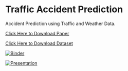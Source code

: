# Traffic Accident Prediction

Accident Prediction using Traffic and Weather Data.

[Click Here to Download Paper](https://github.com/ysenarath/traffic-accident-prediction/raw/master/resources/paper.pdf)

[Click Here to Download Dataset](https://github.com/ysenarath/traffic-accident-prediction/releases/download/o.1/preprocessed-datasets.zip)

[![Binder](https://mybinder.org/badge_logo.svg)](https://mybinder.org/v2/gh/ysenarath/traffic-accident-prediction/master)

[![Presentation](https://raw.githubusercontent.com/ysenarath/traffic-accident-prediction/master/resources/background.png)](https://docs.google.com/presentation/d/e/2PACX-1vRMX1TbMweG8nhDV7n-imQhUm7UKI3U9vAELfMERdEUTC-obQU05Vtbe5v5Fm3fOMlt-bMHiSvXySuF/pub?start=false&loop=false&delayms=3000)

